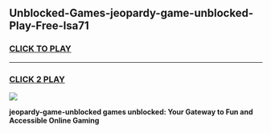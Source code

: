 
## Unblocked-Games-jeopardy-game-unblocked-Play-Free-lsa71
<h3>
<a href="https://premium76.site?title=jeopardy-game-unblocked&ref=10A">CLICK TO PLAY</a></h3>
<hr>

<h3>
<a href="https://premium76.site?title=jeopardy-game-unblocked&ref=10A">CLICK 2 PLAY</a>
  
</h3>

<a href="https://premium76.site?title=jeopardy-game-unblocked&ref=10A"><img src="https://clearcache.store/games.png"></a>


**jeopardy-game-unblocked games unblocked: Your Gateway to Fun and Accessible Online Gaming**
